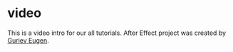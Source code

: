 # video
This is a video intro for our all tutorials. After Effect project was created by [Guriev Eugen](https://github.com/gcofficial).